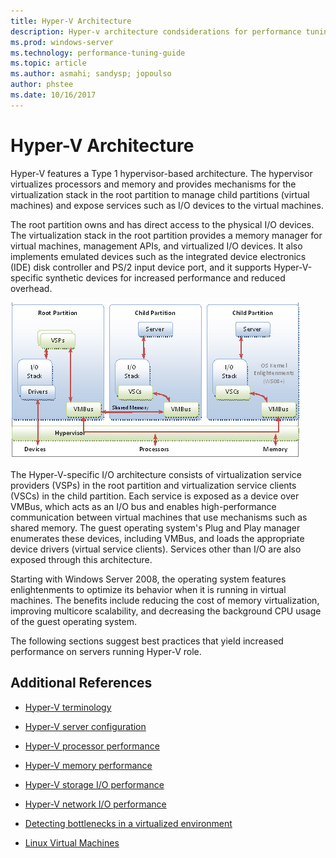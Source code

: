 ```yaml
---
title: Hyper-V Architecture
description: Hyper-v architecture condsiderations for performance tuning
ms.prod: windows-server
ms.technology: performance-tuning-guide
ms.topic: article
ms.author: asmahi; sandysp; jopoulso
author: phstee
ms.date: 10/16/2017
---
```


# Hyper-V Architecture

Hyper-V features a Type 1 hypervisor-based architecture. The hypervisor virtualizes processors and memory and provides mechanisms for the virtualization stack in the root partition to manage child partitions (virtual machines) and expose services such as I/O devices to the virtual machines.

The root partition owns and has direct access to the physical I/O devices. The virtualization stack in the root partition provides a memory manager for virtual machines, management APIs, and virtualized I/O devices. It also implements emulated devices such as the integrated device electronics (IDE) disk controller and PS/2 input device port, and it supports Hyper-V-specific synthetic devices for increased performance and reduced overhead.

![hyper-v hypervisor-based architecture](../../media/perftune-guide-hyperv-arch.png)

The Hyper-V-specific I/O architecture consists of virtualization service providers (VSPs) in the root partition and virtualization service clients (VSCs) in the child partition. Each service is exposed as a device over VMBus, which acts as an I/O bus and enables high-performance communication between virtual machines that use mechanisms such as shared memory. The guest operating system's Plug and Play manager enumerates these devices, including VMBus, and loads the appropriate device drivers (virtual service clients). Services other than I/O are also exposed through this architecture.

Starting with Windows Server 2008, the operating system features enlightenments to optimize its behavior when it is running in virtual machines. The benefits include reducing the cost of memory virtualization, improving multicore scalability, and decreasing the background CPU usage of the guest operating system.

The following sections suggest best practices that yield increased performance on servers running Hyper-V role.

## Additional References

-   [Hyper-V terminology](terminology.md)

-   [Hyper-V server configuration](configuration.md)

-   [Hyper-V processor performance](processor-performance.md)

-   [Hyper-V memory performance](memory-performance.md)

-   [Hyper-V storage I/O performance](storage-io-performance.md)

-   [Hyper-V network I/O performance](network-io-performance.md)

-   [Detecting bottlenecks in a virtualized environment](detecting-virtualized-environment-bottlenecks.md)

-   [Linux Virtual Machines](linux-virtual-machine-considerations.md)
